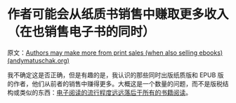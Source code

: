 # 作者可能会从纸质书销售中赚取更多收入（在也销售电子书的同时）

原文：[Authors may make more from print sales (when also selling ebooks) (andymatuschak.org)](https://notes.andymatuschak.org/z21AqLend3rKZvTaemNFp1QDRAYQmTLVM4AC)

我不确定这是否正确，但是有趣的是，我认识的那些同时出版纸质版和 EPUB 版的作者，他们从前者的销售中赚得更多。大概这是一个数量的问题，而不是版税结构或类似的东西：[电子阅读的流行程度远远落后于所有的书籍阅读](https://notes.andymatuschak.org/zzdVtwtw3NScf2xcUZk2agkRhaMKkt47VuL)。